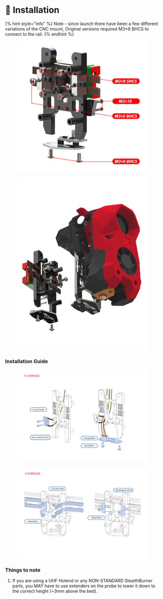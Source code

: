 # 🚧 Installation

{% hint style="info" %}
Note - since launch there have been a few different variations of the CNC mount, Original versions required M3\*8 BHCS to connect to the rail.&#x20;
{% endhint %}

<figure><img src="../.gitbook/assets/3dd242f8d176bbbf5d79431dde8a918.jpg" alt=""><figcaption></figcaption></figure>

<figure><img src="../.gitbook/assets/2a955708f5bec291e574867970cab91.jpg" alt=""><figcaption></figcaption></figure>

### Installation Guide

<figure><img src="../.gitbook/assets/5740396ee20651c98a8347efd4606af.jpg" alt=""><figcaption></figcaption></figure>

<figure><img src="../.gitbook/assets/9e1f892ed108efc3a31be2ba31a4870.jpg" alt=""><figcaption></figcaption></figure>

### Things to note

1. If you are using a UHF Hotend or any NON-STANDARD StealthBurner parts, you MAY have to use extenders on the probe to lower it down to the correct height (\~3mm above the bed).&#x20;
